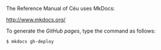 The Reference Manual of Céu uses MkDocs:

http://www.mkdocs.org/

To generate the *GitHub pages*, type the command as follows:

```
$ mkdocs gh-deploy
```
